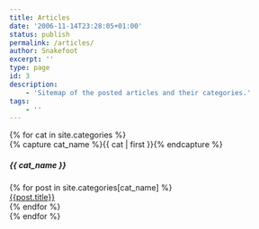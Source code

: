 ```yaml
---
title: Articles
date: '2006-11-14T23:28:05+01:00'
status: publish
permalink: /articles/
author: Snakefoot
excerpt: ''
type: page
id: 3
description:
    - 'Sitemap of the posted articles and their categories.'
tags:
    - ''
---
```

<div class="tag-list">
{% for cat in site.categories %}
  <div class="tag-group">
    {% capture cat_name %}{{ cat | first }}{% endcapture %}
    <h5 class="tag-group-title" id="{{ cat_name | slugize }}">{{ cat_name }}</h5>
    {% for post in site.categories[cat_name] %}
    <article class="tag-item">
      <a class="tag-item-title" href="{{ site.url }}{{ post.url }}">{{post.title}}</a>
    </article>
    {% endfor %}
  </div>
{% endfor %}
</div>
